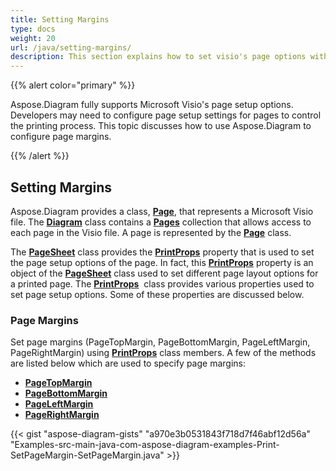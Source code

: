 ```yaml
---
title: Setting Margins
type: docs
weight: 20
url: /java/setting-margins/
description: This section explains how to set visio's page options with Aspose.Diagram.
---
```


{{% alert color="primary" %}}

Aspose.Diagram fully supports Microsoft Visio's page setup options. Developers may need to configure page setup settings for pages to control the printing process. This topic discusses how to use Aspose.Diagram to configure page margins.

{{% /alert %}}

## **Setting Margins**

Aspose.Diagram provides a class, [**Page**](https://reference.aspose.com/diagram/java/com.aspose.diagram/page), that represents a Microsoft Visio file. The [**Diagram**](https://reference.aspose.com/diagram/java/com.aspose.diagram/diagram) class contains a [**Pages**](https://reference.aspose.com/diagram/java/com.aspose.diagram/pagecollection) collection that allows access to each page in the Visio file. A page is represented by the [**Page**](https://reference.aspose.com/diagram/java/com.aspose.diagram/page) class.

The [**PageSheet**](https://reference.aspose.com/diagram/java/com.aspose.diagram/pagesheet) class provides the [**PrintProps**](https://reference.aspose.com/diagram/java/com.aspose.diagram/pagesheet#PrintProps) property that is used to set the page setup options of the page. In fact, this [**PrintProps**](https://reference.aspose.com/diagram/java/com.aspose.diagram/pagesheet#PrintProps) property is an object of the [**PageSheet**](https://reference.aspose.com/diagram/java/com.aspose.diagram/pagesheet) class used to set different page layout options for a printed page. The [**PrintProps**](https://reference.aspose.com/diagram/java/com.aspose.diagram/pagesheet#PrintProps)  class provides various properties used to set page setup options. Some of these properties are discussed below.

### **Page Margins**

Set page margins (PageTopMargin, PageBottomMargin, PageLeftMargin, PageRightMargin) using [**PrintProps**](https://reference.aspose.com/diagram/java/com.aspose.diagram/pagesheet#PrintProps) class members. A few of the methods are listed below which are used to specify page margins:

- [**PageTopMargin**](https://reference.aspose.com/diagram/java/com.aspose.diagram/printprops#PageTopMargin)
- [**PageBottomMargin**](https://reference.aspose.com/diagram/java/com.aspose.diagram/printprops#PageBottomMargin)
- [**PageLeftMargin**](https://reference.aspose.com/diagram/java/com.aspose.diagram/printprops#PageLeftMargin)
- [**PageRightMargin**](https://reference.aspose.com/diagram/java/com.aspose.diagram/printprops#PageRightMargin)


{{< gist "aspose-diagram-gists" "a970e3b0531843f718d7f46abf12d56a" "Examples-src-main-java-com-aspose-diagram-examples-Print-SetPageMargin-SetPageMargin.java" >}}